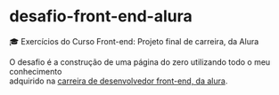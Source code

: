 # desafio-front-end-alura
:mortar_board: Exercícios do Curso Front-end: Projeto final de carreira, da Alura

O desafio é a construção de uma página do zero utilizando todo o meu conhecimento  
adquirido na [carreira de desenvolvedor front-end, da alura](https://cursos.alura.com.br/career/desenvolvedor-front-end).
